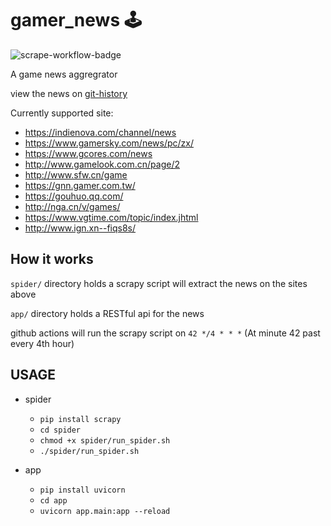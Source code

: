 # gamer_news 🕹
![scrape-workflow-badge](https://github.com/wuwe1/gamer_news/workflows/scrape/badge.svg)

A game news aggregrator 

view the news on [git-history](https://github.githistory.xyz/wuwe1/gamer_news/blob/master/spider/items.jl)

Currently supported site:
- https://indienova.com/channel/news
- https://www.gamersky.com/news/pc/zx/
- https://www.gcores.com/news
- http://www.gamelook.com.cn/page/2
- http://www.sfw.cn/game
- https://gnn.gamer.com.tw/
- https://gouhuo.qq.com/
- http://nga.cn/v/games/
- https://www.vgtime.com/topic/index.jhtml
- http://www.ign.xn--fiqs8s/ 

## How it works
`spider/` directory holds a scrapy script will extract the news on the sites above

`app/` directory holds a RESTful api for the news

github actions will run the scrapy script on `42 */4 * * *` (At minute 42 past every 4th hour)


## USAGE
- spider
    - `pip install scrapy`
    - `cd spider`
    - `chmod +x spider/run_spider.sh`
    - `./spider/run_spider.sh`

- app
    - `pip install uvicorn`
    - `cd app`
    - `uvicorn app.main:app --reload`

